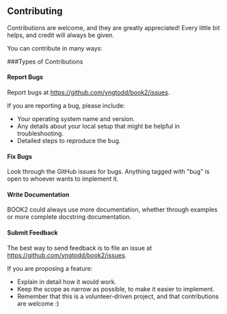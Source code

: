 ## Contributing

Contributions are welcome, and they are greatly appreciated! Every
little bit helps, and credit will always be given. 

You can contribute in many ways:

###Types of Contributions

#### Report Bugs

Report bugs at https://github.com/yngtodd/book2/issues.

If you are reporting a bug, please include:

* Your operating system name and version.
* Any details about your local setup that might be helpful in troubleshooting.
* Detailed steps to reproduce the bug.

#### Fix Bugs

Look through the GitHub issues for bugs. Anything tagged with "bug"
is open to whoever wants to implement it.

#### Write Documentation

BOOK2 could always use more documentation, whether through examples or more 
complete docstring documentation.

#### Submit Feedback

The best way to send feedback is to file an issue at https://github.com/yngtodd/book2/issues.

If you are proposing a feature:

* Explain in detail how it would work.
* Keep the scope as narrow as possible, to make it easier to implement.
* Remember that this is a volunteer-driven project, and that contributions
  are welcome :)
